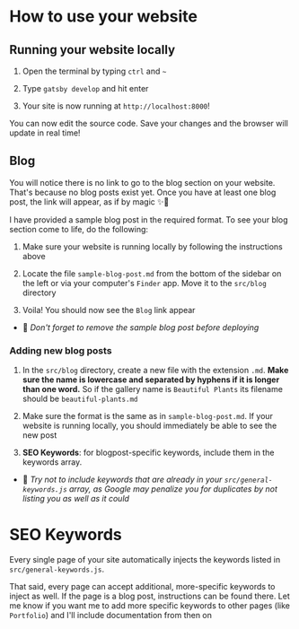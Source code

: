 # How to use your website

## Running your website locally

  1.  Open the terminal by typing `ctrl` and `~`

  2. Type `gatsby develop` and hit enter

  3. Your site is now running at `http://localhost:8000`!

  You can now edit the source code. Save your changes and the browser will update in real time!

## Blog

  You will notice there is no link to go to the blog section on your website. That's because no blog posts exist yet. Once you have at least one blog post, the link will appear, as if by magic ✨🧙‍

  I have provided a sample blog post in the required format. To see your blog section come to life, do the following: 
  
  1. Make sure your website is running locally by following the instructions above

  2. Locate the file `sample-blog-post.md` from the bottom of the sidebar on the left or via your computer's `Finder` app. Move it to the `src/blog` directory

  3. Voila! You should now see the `Blog` link appear

  - 🚧 _Don't forget to remove the sample blog post before deploying_

### Adding new blog posts

  1. In the `src/blog` directory, create a new file with the extension `.md`. **Make sure the name is lowercase and separated by hyphens if it is longer than one word.** So if the gallery name is `Beautiful Plants` its filename should be `beautiful-plants.md`

  2. Make sure the format is the same as in `sample-blog-post.md`. If your website is running locally, you should immediately be able to see the new post

  3. **SEO Keywords**: 
  for  blogpost-specific keywords, include them in the keywords array. 
  
  - 🚧 _Try not to include keywords that are already in your `src/general-keywords.js` array, as Google may penalize you for duplicates by not listing you as well as it could_ 

# SEO Keywords

Every single page of your site automatically injects the keywords listed in `src/general-keywords.js`. 

That said, every page can accept additional, more-specific keywords to inject as well. If the page is a blog post, instructions can be found there. Let me know if you want me to add more specific keywords to other pages (like `Portfolio`) and I'll include documentation from then on 




<!-- 

## Deploy

TODO: set this up

[![Deploy to Netlify](https://www.netlify.com/img/deploy/button.svg)](https://app.netlify.com/start/deploy?repository=https://github.com/gatsbyjs/gatsby-starter-default) 

-->

